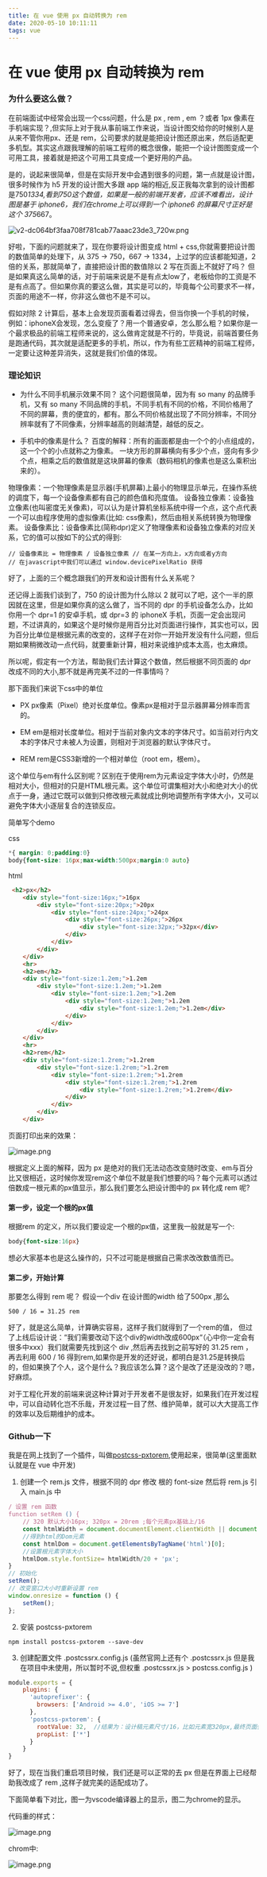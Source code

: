 ```yaml
---
title: 在 vue 使用 px 自动转换为 rem
date: 2020-05-10 10:11:11
tags: vue
---
```


# 在 vue 使用 px 自动转换为 rem
### 为什么要这么做？
在前端面试中经常会出现一个css问题，什么是 px , rem , em ？或者 1px 像素在手机端实现？,但实际上对于我从事前端工作来说，当设计图交给你的时候别人是从来不管你用px、还是 rem，公司要求的就是能把设计图还原出来，然后适配更多机型。其实这点跟我理解的前端工程师的概念很像，能把一个设计图图变成一个可用工具，接着就是把这个可用工具变成一个更好用的产品。

是的，说起来很简单，但是在实际开发中会遇到很多的问题，第一点就是设计图，很多时候作为 h5 开发的设计图大多跟 app 端的相近,反正我每次拿到的设计图都是750*1334,看到750这个数值，如果是一般的前端开发者，应该不难看出，设计图是基于 iphone6，我们在chrome上可以得到一个 iphone6 的屏幕尺寸正好是这个 375*667。

![v2-dc064bf3faa708f781cab77aaac23de3_720w.png](https://p9-juejin.byteimg.com/tos-cn-i-k3u1fbpfcp/1883c6ed4f8e4ce7a0fbc7d2a19813e4~tplv-k3u1fbpfcp-watermark.image)

好啦，下面的问题就来了，现在你要将设计图变成 html + css,你就需要把设计图的数值简单的处理下，从 375 -> 750，667 -> 1334，上过学的应该都能知道，2倍的关系，那就简单了，直接把设计图的数值除以 2 写在页面上不就好了吗？ 但是如果真这么简单的话，对于前端来说是不是有点太low了，老板给你的工资是不是有点高了。但如果你真的要这么做，其实是可以的，毕竟每个公司要求不一样，页面的用途不一样，你非这么做也不是不可以。

假如对除 2 计算后，基本上会发现页面看着过得去，但当你换一个手机的时候，例如：iphoneX会发现，怎么变瘦了？用一个普通安卓，怎么那么粗？如果你是一个最求极品的前端工程师来说的，这么做肯定就是不行的，毕竟说，前端首要任务是跑通代码，其次就是适配更多的手机，所以，作为有些工匠精神的前端工程师，一定要让这种差异消失，这就是我们价值的体现。

### 理论知识

- 为什么不同手机展示效果不同？
这个问题很简单，因为有 so many 的品牌手机，又有 so many 不同品牌的手机，不同手机有不同的价格，不同价格用了不同的屏幕，贵的便宜的，都有。那么不同价格就出现了不同分辨率，不同分辨率就有了不同像素，分辨率越高的则越清楚，越低的反之。

- 手机中的像素是什么？
百度的解释：所有的画面都是由一个个的小点组成的，这一个个的小点就称之为像素。 一块方形的屏幕横向有多少个点，竖向有多少个点，相乘之后的数值就是这块屏幕的像素（数码相机的像素也是这么乘积出来的）。

物理像素：一个物理像素是显示器(手机屏幕)上最小的物理显示单元，在操作系统的调度下，每一个设备像素都有自己的颜色值和亮度值。
设备独立像素：设备独立像素(也叫密度无关像素)，可以认为是计算机坐标系统中得一个点，这个点代表一个可以由程序使用的虚拟像素(比如: css像素)，然后由相关系统转换为物理像素。
设备像素比：设备像素比(简称dpr)定义了物理像素和设备独立像素的对应关系，它的值可以按如下的公式的得到:
```
// 设备像素比 = 物理像素 / 设备独立像素 // 在某一方向上，x方向或者y方向
// 在javascript中我们可以通过 window.devicePixelRatio 获得
```
好了，上面的三个概念跟我们的开发和设计图有什么关系呢？

还记得上面我们谈到了，750 的设计图为什么除以 2 就可以了吧，这个一半的原因就在这里，但是如果你真的这么做了，当不同的 dpr 的手机设备怎么办，比如你用一个 dpr=1 的安卓手机，或 dpr=3 的 iphoneX 手机，页面一定会出现问题，不过讲真的，如果这个是时候你是用百分比对页面进行操作，其实也可以，因为百分比单位是根据元素的改变的，这样子在对你一开始开发没有什么问题，但后期如果稍微改动一点代码，就要重新计算，相对来说维护成本太高，也太麻烦。

所以呢，假定有一个方法，帮助我们去计算这个数值，然后根据不同页面的 dpr 改成不同的大小,那不就是再完美不过的一件事情吗？

那下面我们来说下css中的单位
- PX
px像素（Pixel）绝对长度单位。像素px是相对于显示器屏幕分辨率而言的。

- EM
em是相对长度单位。相对于当前对象内文本的字体尺寸。如当前对行内文本的字体尺寸未被人为设置，则相对于浏览器的默认字体尺寸。

- REM
rem是CSS3新增的一个相对单位（root em，根em）。

这个单位与em有什么区别呢？区别在于使用rem为元素设定字体大小时，仍然是相对大小，但相对的只是HTML根元素。这个单位可谓集相对大小和绝对大小的优点于一身，通过它既可以做到只修改根元素就成比例地调整所有字体大小，又可以避免字体大小逐层复合的连锁反应。

简单写个demo

css
```css
*{ margin: 0;padding:0}
body{font-size: 16px;max-width:500px;margin:0 auto}
```
html
```html
 <h2>px</h2>
    <div style="font-size:16px;">16px
        <div style="font-size:20px;">20px
            <div style="font-size:24px;">24px
                <div style="font-size:26px;">26px
                    <div style="font-size:32px;">32px</div>
                </div>
            </div>
        </div>
    </div>
    <hr>
    <h2>em</h2>
    <div style="font-size:1.2em;">1.2em
        <div style="font-size:1.2em;">1.2em
            <div style="font-size:1.2em;">1.2em
                <div style="font-size:1.2em;">1.2em
                    <div style="font-size:1.2em;">1.2em</div>
                </div>
            </div>
        </div>
    </div>
    <hr>
    <h2>rem</h2>
    <div style="font-size:1.2rem;">1.2rem
        <div style="font-size:1.2rem;">1.2rem
            <div style="font-size:1.2rem;">1.2rem
                <div style="font-size:1.2rem;">1.2rem
                    <div style="font-size:1.2rem;">1.2rem</div>
                </div>
            </div>
        </div>
    </div>
```
页面打印出来的效果：

![image.png](https://p6-juejin.byteimg.com/tos-cn-i-k3u1fbpfcp/1fc585e6e2834640820088b2eb474e42~tplv-k3u1fbpfcp-watermark.image)

根据定义上面的解释，因为 px 是绝对的我们无法动态改变随时改变、em与百分比又很相近，这时候你发现rem这个单位不就是我们想要的吗？每个元素可以透过倍数成一根元素的px值显示，那么我们要怎么把设计图中的 px 转化成 rem 呢?

#### 第一步，设定一个根的px值

根据rem 的定义，所以我们要设定一个根的px值，这里我一般就是写一个:
```css
body{font-size:16px}
```
想必大家基本也是这么操作的，只不过可能是根据自己需求改改数值而已。

#### 第二步，开始计算
那要怎么得到 rem 呢？ 假设一个div 在设计图的width 给了500px ,那么
```
500 / 16 = 31.25 rem
```
好了，就是这么简单，计算确实容易，这样子我们就得到了一个rem的值， 但过了上线后设计说：“我们需要改动下这个div的width改成600px“（心中你一定会有很多中xxx）我们就需要先找到这个 div ,然后再去找到之前写好的 31.25 rem ，再去利用 600 / 16 得到rem,如果你是开发的还好说，都明白是31.25是转换后的，但如果换了个人，这个是什么？我应该怎么算？这个是改了还是没改的？嗯，好麻烦。

对于工程化开发的前端来说这种计算对于开发者不是很友好，如果我们在开发过程中，可以自动转化岂不乐哉，开发过程一目了然、维护简单，就可以大大提高工作的效率以及后期维护的成本。

### Github一下
我是在网上找到了一个插件，叫做[postcss-pxtorem](https://github.com/cuth/postcss-pxtorem),使用起来，很简单(这里面默认就是在 vue 中开发)

1. 创建一个 rem.js 文件，根据不同的 dpr 修改 根的 font-size 然后将 rem.js 引入 main.js 中

```js
/ 设置 rem 函数
function setRem () {
    // 320 默认大小16px; 320px = 20rem ;每个元素px基础上/16
    const htmlWidth = document.documentElement.clientWidth || document.body.clientWidth;
    //得到html的Dom元素
    const htmlDom = document.getElementsByTagName('html')[0];
    //设置根元素字体大小
    htmlDom.style.fontSize= htmlWidth/20 + 'px';
}
// 初始化
setRem();
// 改变窗口大小时重新设置 rem
window.onresize = function () {
    setRem();
};
````
2. 安装 postcss-pxtorem
```
npm install postcss-pxtorem --save-dev
```

3. 创建配置文件 .postcssrx.config.js (虽然官网上还有个 .postcssrx.js 但是我在项目中未使用，所以暂时不说,但权重 .postcssrx.js > postcss.config.js )
```js
module.exports = {
    plugins: {
      'autoprefixer': {
        browsers: ['Android >= 4.0', 'iOS >= 7']
      },
      'postcss-pxtorem': {
        rootValue: 32,  //结果为：设计稿元素尺寸/16，比如元素宽320px,最终页面会换算成 20rem
        propList: ['*']
      }
    }
}
```
好了，现在当我们重启项目时候，我们还是可以正常的去 px 但是在界面上已经帮助我改成了 rem ,这样子就完美的适配成功了。

下面简单看下对比，图一为vscode编译器上的显示，图二为chrome的显示。

代码重的样式：

![image.png](https://p6-juejin.byteimg.com/tos-cn-i-k3u1fbpfcp/3a6bd423c85a4218a250ba9436bb1212~tplv-k3u1fbpfcp-watermark.image)

chrom中:

![image.png](https://p9-juejin.byteimg.com/tos-cn-i-k3u1fbpfcp/4d8417a679404fc4911b04c2a0e28f8a~tplv-k3u1fbpfcp-watermark.image)
